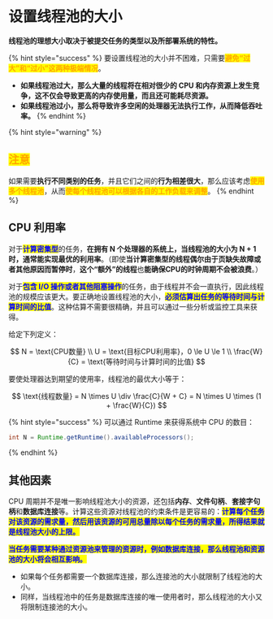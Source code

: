# 设置线程池的大小

**线程池的理想大小取决于被提交任务的类型以及所部署系统的特性。**

{% hint style="success" %}
要设置线程池的大小并不困难，只需要<mark style="color:orange;">**避免“过大”和“过小”这两种极端情况**</mark>。

* **如果线程池过大，那么大量的线程将在相对很少的 CPU 和内存资源上发生竞争，这不仅会导致更高的内存使用量，而且还可能耗尽资源。**
* **如果线程池过小，那么将导致许多空闲的处理器无法执行工作，从而降低吞吐率。**
{% endhint %}

{% hint style="warning" %}
## <mark style="color:orange;">注意</mark>

如果需要**执行不同类别的任务**，并且它们之间的**行为相差很大**，那么应该考虑<mark style="color:orange;">**使用多个线程池**</mark>，从而<mark style="color:orange;">**使每个线程池可以根据各自的工作负载来调整**</mark>。
{% endhint %}

## CPU 利用率

对于<mark style="color:blue;">**计算密集型**</mark>的任务，**在拥有 N 个处理器的系统上，当线程池的大小为 N + 1 时，通常能实现最优的利用率**。（即使**当计算密集型的线程偶尔由于页缺失故障或者其他原因而暂停时**，**这个“额外”的线程**也**能确保CPU的时钟周期不会被浪费**。）

对于<mark style="color:blue;">**包含 I/O 操作或者其他阻塞操作**</mark>的任务，由于线程并不会一直执行，因此线程池的规模应该更大。要正确地设置线程池的大小，<mark style="color:blue;">**必须估算出任务的等待时间与计算时间的比值**</mark>。这种估算不需要很精确，并且可以通过一些分析或监控工具来获得。

给定下列定义：

$$
N = \text{CPU数量} \\ U = \text{目标CPU利用率}，0 \le U \le 1 \\ \frac{W}{C} = \text{等待时间与计算时间的比值}
$$

要使处理器达到期望的使用率，线程池的最优大小等于：

$$
\text{线程数量} = N \times U \div \frac{C}{W + C} = N \times U \times (1 + \frac{W}{C})
$$

{% hint style="success" %}
可以通过 Runtime 来获得系统中 CPU 的数目：

```java
int N = Runtime.getRuntime().availableProcessors();
```
{% endhint %}

## 其他因素

CPU 周期并不是唯一影响线程池大小的资源，还包括**内存**、**文件句柄**、**套接字句柄**和**数据库连接**等。计算这些资源对线程池的约束条件是更容易的：<mark style="color:blue;">**计算每个任务对该资源的需求量，然后用该资源的可用总量除以每个任务的需求量，所得结果就是线程池大小的上限。**</mark>

<mark style="color:blue;">**当任务需要某种通过资源池来管理的资源时，例如数据库连接，那么线程池和资源池的大小将会相互影响。**</mark>

* 如果每个任务都需要一个数据库连接，那么连接池的大小就限制了线程池的大小。
* 同样，当线程池中的任务是数据库连接的唯一使用者时，那么线程池的大小又将限制连接池的大小。
